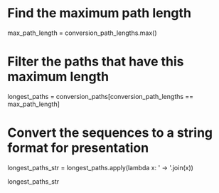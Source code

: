 # Find the maximum path length
max_path_length = conversion_path_lengths.max()

# Filter the paths that have this maximum length
longest_paths = conversion_paths[conversion_path_lengths == max_path_length]

# Convert the sequences to a string format for presentation
longest_paths_str = longest_paths.apply(lambda x: ' -> '.join(x))

longest_paths_str
